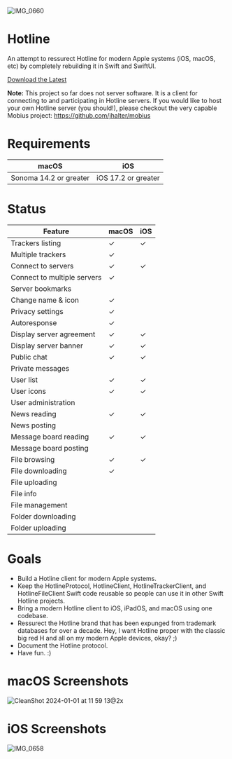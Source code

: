 ![IMG_0660](https://github.com/mierau/hotline/assets/55453/0382a669-4a95-4382-b476-60f9417092d4)

# Hotline
An attempt to ressurect Hotline for modern Apple systems (iOS, macOS, etc) by completely rebuilding it in Swift and SwiftUI.

[Download the Latest](https://github.com/mierau/hotline/releases/latest)

**Note:** This project so far does not server software. It is a client for connecting to and participating in Hotline servers. If you would like to host your own Hotline server (you should!), please checkout the very capable Mobius project: https://github.com/jhalter/mobius

# Requirements

| macOS                      | iOS                   |
|----------------------------|-----------------------|
| Sonoma 14.2 or greater     | iOS 17.2 or greater   |

# Status

| Feature                    | macOS | iOS   |
|----------------------------|-------|-------|
| Trackers listing           |   ✓   |   ✓   |
| Multiple trackers          |   ✓   |       |
| Connect to servers         |   ✓   |   ✓   |
| Connect to multiple servers|   ✓   |       |
| Server bookmarks           |       |       |
| Change name & icon         |   ✓   |       |
| Privacy settings           |   ✓   |       |
| Autoresponse               |   ✓   |       |
| Display server agreement   |   ✓   |   ✓   |
| Display server banner      |   ✓   |   ✓   |
| Public chat                |   ✓   |   ✓   |
| Private messages           |       |       |
| User list                  |   ✓   |   ✓   |
| User icons                 |   ✓   |   ✓   |
| User administration        |       |       |
| News reading               |   ✓   |   ✓   |
| News posting               |       |       |
| Message board reading      |   ✓   |   ✓   |
| Message board posting      |       |       |
| File browsing              |   ✓   |   ✓   |
| File downloading           |   ✓   |       |
| File uploading             |       |       |
| File info                  |       |       |
| File management            |       |       |
| Folder downloading         |       |       |
| Folder uploading           |       |       |

# Goals
- Build a Hotline client for modern Apple systems.
- Keep the HotlineProtocol, HotlineClient, HotlineTrackerClient, and HotlineFileClient Swift code reusable so people can use it in other Swift Hotline projects.
- Bring a modern Hotline client to iOS, iPadOS, and macOS using one codebase.
- Ressurect the Hotline brand that has been expunged from trademark databases for over a decade. Hey, I want Hotline proper with the classic big red H and all on my modern Apple devices, okay? ;)
- Document the Hotline protocol.
- Have fun. :)

# macOS Screenshots
![CleanShot 2024-01-01 at 11 59 13@2x](https://github.com/mierau/hotline/assets/55453/b8cbad58-e1e2-4ff3-ba4b-fa3302c897ca)

# iOS Screenshots
![IMG_0658](https://github.com/mierau/hotline/assets/55453/8d9fd292-80b7-4c3a-b1a2-6311994ec8e7)
